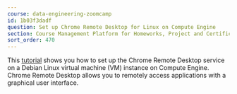 ```yaml
---
course: data-engineering-zoomcamp
id: 1b03f3dadf
question: Set up Chrome Remote Desktop for Linux on Compute Engine
section: Course Management Platform for Homeworks, Project and Certificate
sort_order: 470
---
```


This [tutorial](https://cloud.google.com/architecture/chrome-desktop-remote-on-compute-engine?hl=en) shows you how to set up the Chrome Remote Desktop service on a Debian Linux virtual machine (VM) instance on Compute Engine. Chrome Remote Desktop allows you to remotely access applications with a graphical user interface.

